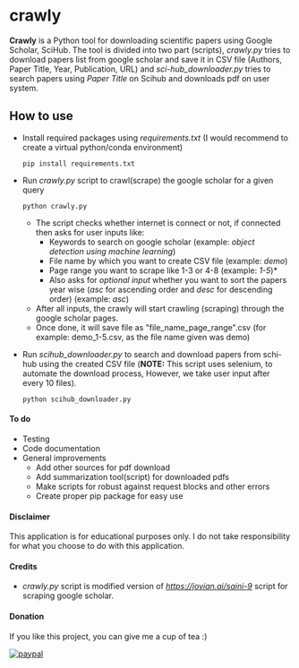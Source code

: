 # crawly
**Crawly** is a Python tool for downloading scientific papers using Google Scholar, SciHub. The tool is divided into two part (scripts), *crawly.py* tries to download papers list from google scholar and save it in CSV file (Authors, Paper Title, Year, Publication, URL) and *sci-hub_downloader.py* tries to search papers using *Paper Title* on Scihub and downloads pdf on user system. 

## How to use
- Install required packages using *requirements.txt* (I would recommend to create a virtual python/conda environment)

      pip install requirements.txt
- Run *crawly.py* script to crawl(scrape) the google scholar for a given query

      python crawly.py
      
  - The script checks whether internet is connect or not, if connected then asks for user inputs like:
    - Keywords to search on google scholar (example: *object detection using machine learning*)
    - File name by which you want to create CSV file (example: *demo*)
    - Page range you want to scrape like 1-3 or 4-8 (example: *1-5*)*
    - Also asks for *optional input* whether you want to sort the papers year wise (*asc* for ascending order and *desc* for descending order) (example: *asc*)
   - After all inputs, the crawly will start crawling (scraping) through the google scholar pages.
   - Once done, it will save file as "file_name_page_range".csv (for example: demo_1-5.csv, as the file name given was demo)
   
- Run *scihub_downloader.py* to search and download papers from schi-hub using the created CSV file (**NOTE:** This script uses selenium, to automate the download process, However, we take user input after every 10 files).

      python scihub_downloader.py
 
 

#### To do
- Testing
- Code documentation
- General improvements
    - Add other sources for pdf download
    - Add summarization tool(script) for downloaded pdfs
    - Make scripts for robust against request blocks and other errors
    - Create proper pip package for easy use

#### Disclaimer
This application is for educational purposes only. I do not take responsibility for what you choose to do with this application.

#### Credits
- *crawly.py* script is modified version of *https://jovian.ai/saini-9* script for scraping google scholar.

#### Donation
If you like this project, you can give me a cup of tea :)

[![paypal](https://www.paypalobjects.com/en_US/i/btn/btn_donateCC_LG.gif)](paypal.me/lokeshsk755)
